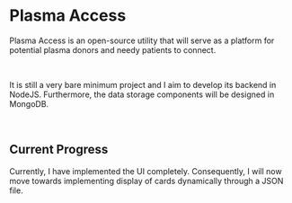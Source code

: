 # Plasma Access

Plasma Access is an open-source utility that will serve as a platform for potential plasma donors and needy patients to connect.

<br/>

It is still a very bare minimum project and I aim to develop its backend in NodeJS. Furthermore, the data storage components will be designed in MongoDB.

<br/>

## Current Progress

Currently, I have implemented the UI completely. Consequently, I will now move towards implementing display of cards dynamically through a JSON file.